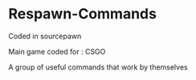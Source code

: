 # Respawn-Commands
Coded in sourcepawn

Main game coded for : CSGO

A group of useful commands that work by themselves 
